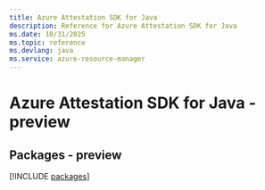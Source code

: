 ```yaml
---
title: Azure Attestation SDK for Java
description: Reference for Azure Attestation SDK for Java
ms.date: 10/31/2025
ms.topic: reference
ms.devlang: java
ms.service: azure-resource-manager
---
```

# Azure Attestation SDK for Java - preview
## Packages - preview
[!INCLUDE [packages](attestation-index.md)]